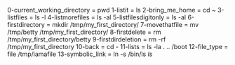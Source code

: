 0-current_working_directory = pwd
1-listit = ls
2-bring_me_home = cd ~
3-listfiles = ls -l
4-listmorefiles = ls -al
5-listfilesdigitonly = ls -al
6-firstdirectory = mkdir /tmp/my_first_directory/
7-movethatfile = mv /tmp/betty /tmp/my_first_directory/
8-firstdelete = rm /tmp/my_first_directory/betty
9-firstdirdeletion = rm -rf /tmp/my_first_directory
10-back = cd -
11-lists = ls -la . .. /boot
12-file_type = file /tmp/iamafile
13-symbolic_link = ln -s /bin/ls _ls_
